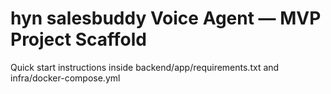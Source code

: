 # hyn salesbuddy Voice Agent — MVP Project Scaffold

Quick start instructions inside backend/app/requirements.txt and infra/docker-compose.yml
